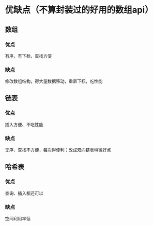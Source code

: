 
# 优缺点（不算封装过的好用的数组api）
## 数组
### 优点
有序，有下标，查找方便
### 缺点
修改数组结构，得大量数据移动，重置下标，吃性能

## 链表
### 优点
插入方便、不吃性能
### 缺点
无序，查找不方便，每次得便利；改成双向链表稍微好点

## 哈希表
### 优点
查询、插入都还可以
### 缺点
空间利用率低
